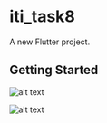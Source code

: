 # iti_task8

A new Flutter project.

## Getting Started

![alt text](https://lh3.googleusercontent.com/o8PcXe0nVhr-T7YVYaFPFXiTiXIJCdlBwIuxgmMuq7Gap4XFYev_YvpIusnK_2is0gfNEZe32GPxFq9huYeG8z3ETQGTN9C9S_FDKRtIAd5gVSbpEfDLZJwxJE8vt3RT2w=w428)

![alt text](https://lh3.googleusercontent.com/6ZyfoFd0dR4C2v1WdNZHarEbuHocIYAFCueX9V7ePdUEPbxVDsOpSrVYdefPFkHD2ZFk1qN2BGQQ6_mzqIDQeUYFF9HigR3Sayv34t6rNHpbaGVsdnmZXOHaM-6mKOjWiw=w456)
